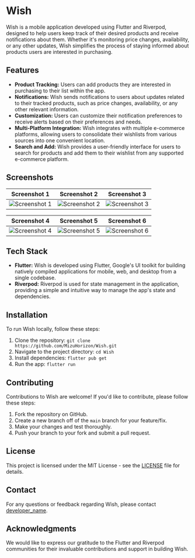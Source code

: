 # Wish

Wish is a mobile application developed using Flutter and Riverpod, designed to help users keep track of their desired products and receive notifications about them. Whether it's monitoring price changes, availability, or any other updates, Wish simplifies the process of staying informed about products users are interested in purchasing.

## Features

- **Product Tracking:** Users can add products they are interested in purchasing to their list within the app.
- **Notifications:** Wish sends notifications to users about updates related to their tracked products, such as price changes, availability, or any other relevant information.
- **Customization:** Users can customize their notification preferences to receive alerts based on their preferences and needs.
- **Multi-Platform Integration:** Wish integrates with multiple e-commerce platforms, allowing users to consolidate their wishlists from various sources into one convenient location.
- **Search and Add:** Wish provides a user-friendly interface for users to search for products and add them to their wishlist from any supported e-commerce platform.

## Screenshots

| Screenshot 1 | Screenshot 2 | Screenshot 3 |
|--------------|--------------|--------------|
| ![Screenshot 1](https://raw.githubusercontent.com/MizuHorizon/Wish/assets/73778637/ab908c9e-edc4-4965-aaf5-2edb6f7670d9) | ![Screenshot 2](https://raw.githubusercontent.com/MizuHorizon/Wish/assets/73778637/e5521f10-f337-4801-bf88-49bbc2dc4c4b) | ![Screenshot 3](https://raw.githubusercontent.com/MizuHorizon/Wish/assets/73778637/2d199a3d-7452-45a6-8078-918730aaf3d6) |

| Screenshot 4 | Screenshot 5 | Screenshot 6 |
|--------------|--------------|--------------|
| ![Screenshot 4](https://raw.githubusercontent.com/MizuHorizon/Wish/assets/73778637/ba77a6d8-20f9-43e3-92ac-e2c4f58f1e3f) | ![Screenshot 5](https://raw.githubusercontent.com/MizuHorizon/Wish/assets/73778637/272322d6-74ed-4b59-8e88-9d41e6d77d65) | ![Screenshot 6](https://raw.githubusercontent.com/MizuHorizon/Wish/assets/73778637/e1006a9a-8ca9-4ee3-a6ff-457d043602f3) |


## Tech Stack

- **Flutter:** Wish is developed using Flutter, Google's UI toolkit for building natively compiled applications for mobile, web, and desktop from a single codebase.
- **Riverpod:** Riverpod is used for state management in the application, providing a simple and intuitive way to manage the app's state and dependencies.

## Installation

To run Wish locally, follow these steps:

1. Clone the repository: `git clone https://github.com/MizuHorizon/Wish.git`
2. Navigate to the project directory: `cd Wish`
3. Install dependencies: `flutter pub get`
4. Run the app: `flutter run`

## Contributing

Contributions to Wish are welcome! If you'd like to contribute, please follow these steps:

1. Fork the repository on GitHub.
2. Create a new branch off of the `main` branch for your feature/fix.
3. Make your changes and test thoroughly.
4. Push your branch to your fork and submit a pull request.

## License

This project is licensed under the MIT License - see the [LICENSE](LICENSE) file for details.

## Contact

For any questions or feedback regarding Wish, please contact [developer_name](mailto:anshuman9998@gmail.com).

## Acknowledgments

We would like to express our gratitude to the Flutter and Riverpod communities for their invaluable contributions and support in building Wish.
